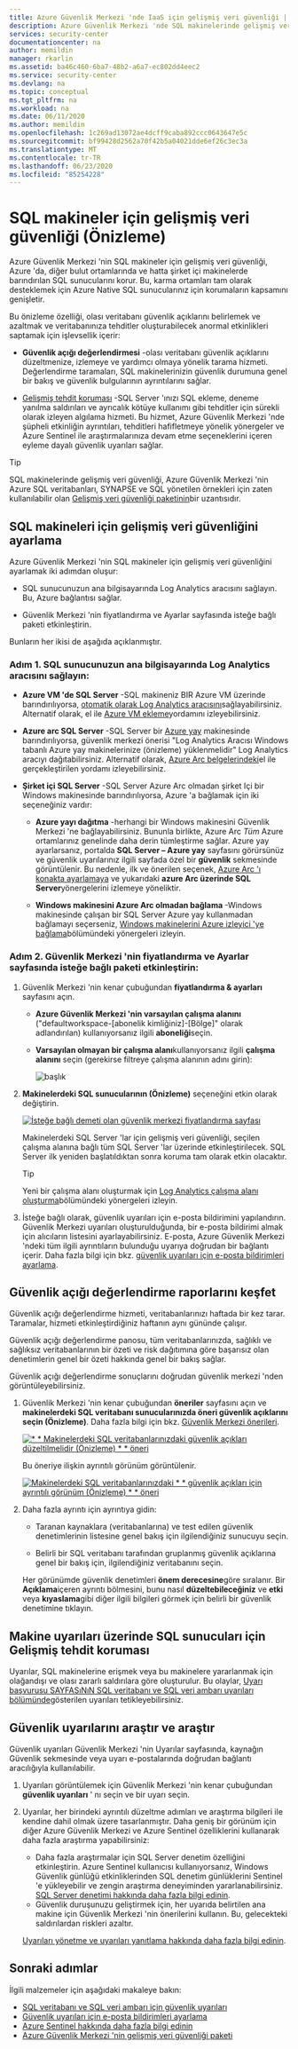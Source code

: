 ```yaml
---
title: Azure Güvenlik Merkezi 'nde IaaS için gelişmiş veri güvenliği | Microsoft Docs
description: Azure Güvenlik Merkezi 'nde SQL makinelerinde gelişmiş veri güvenliğini nasıl etkinleştirebileceğinizi öğrenin.
services: security-center
documentationcenter: na
author: memildin
manager: rkarlin
ms.assetid: ba46c460-6ba7-48b2-a6a7-ec802dd4eec2
ms.service: security-center
ms.devlang: na
ms.topic: conceptual
ms.tgt_pltfrm: na
ms.workload: na
ms.date: 06/11/2020
ms.author: memildin
ms.openlocfilehash: 1c269ad13072ae4dcff9caba892ccc0643647e5c
ms.sourcegitcommit: bf99428d2562a70f42b5a04021dde6ef26c3ec3a
ms.translationtype: MT
ms.contentlocale: tr-TR
ms.lasthandoff: 06/23/2020
ms.locfileid: "85254228"
---
```

# <a name="advanced-data-security-for-sql-machines-preview"></a>SQL makineler için gelişmiş veri güvenliği (Önizleme)

Azure Güvenlik Merkezi 'nin SQL makineler için gelişmiş veri güvenliği, Azure 'da, diğer bulut ortamlarında ve hatta şirket içi makinelerde barındırılan SQL sunucularını korur. Bu, karma ortamları tam olarak desteklemek için Azure Native SQL sunucularınız için korumaların kapsamını genişletir.

Bu önizleme özelliği, olası veritabanı güvenlik açıklarını belirlemek ve azaltmak ve veritabanınıza tehditler oluşturabilecek anormal etkinlikleri saptamak için işlevsellik içerir: 

* **Güvenlik açığı değerlendirmesi** -olası veritabanı güvenlik açıklarını düzeltmenize, izlemeye ve yardımcı olmaya yönelik tarama hizmeti. Değerlendirme taramaları, SQL makinelerinizin güvenlik durumuna genel bir bakış ve güvenlik bulgularının ayrıntılarını sağlar.

* [Gelişmiş tehdit koruması](https://docs.microsoft.com/azure/sql-database/sql-database-threat-detection-overview) -SQL Server 'ınızı SQL ekleme, deneme yanılma saldırıları ve ayrıcalık kötüye kullanımı gibi tehditler için sürekli olarak izleyen algılama hizmeti. Bu hizmet, Azure Güvenlik Merkezi 'nde şüpheli etkinliğin ayrıntıları, tehditleri hafifletmeye yönelik yönergeler ve Azure Sentinel ile araştırmalarınıza devam etme seçeneklerini içeren eyleme dayalı güvenlik uyarıları sağlar.

>[!TIP]
> SQL makinelerinde gelişmiş veri güvenliği, Azure Güvenlik Merkezi 'nin Azure SQL veritabanları, SYNAPSE ve SQL yönetilen örnekleri için zaten kullanılabilir olan [Gelişmiş veri güvenliği paketinin](https://docs.microsoft.com/azure/sql-database/sql-database-advanced-data-security)bir uzantısıdır.


## <a name="set-up-advanced-data-security-for-sql-machines"></a>SQL makineleri için gelişmiş veri güvenliğini ayarlama 

Azure Güvenlik Merkezi 'nin SQL makineler için gelişmiş veri güvenliğini ayarlamak iki adımdan oluşur:

* SQL sunucunuzun ana bilgisayarında Log Analytics aracısını sağlayın. Bu, Azure bağlantısı sağlar.

* Güvenlik Merkezi 'nin fiyatlandırma ve Ayarlar sayfasında isteğe bağlı paketi etkinleştirin.

Bunların her ikisi de aşağıda açıklanmıştır.

### <a name="step-1-provision-the-log-analytics-agent-on-your-sql-servers-host"></a>Adım 1. SQL sunucunuzun ana bilgisayarında Log Analytics aracısını sağlayın:

- **Azure VM 'de SQL Server** -SQL makineniz BIR Azure VM üzerinde barındırılıyorsa, [otomatik olarak Log Analytics aracısını](security-center-enable-data-collection.md#workspace-configuration)sağlayabilirsiniz. Alternatif olarak, el ile [Azure VM ekleme](quick-onboard-azure-stack.md#add-the-virtual-machine-extension-to-your-existing-azure-stack-virtual-machines)yordamını izleyebilirsiniz.

- **Azure arc SQL Server** -SQL Server bir [Azure yay](https://docs.microsoft.com/azure/azure-arc/) makinesinde barındırılıyorsa, güvenlik merkezi önerisi "Log Analytics Aracısı Windows tabanlı Azure yay makinelerinize (önizleme) yüklenmelidir" Log Analytics aracıyı dağıtabilirsiniz. Alternatif olarak, [Azure Arc belgelerindeki](https://docs.microsoft.com/azure/azure-arc/servers/manage-vm-extensions#enable-extensions-from-the-portal)el ile gerçekleştirilen yordamı izleyebilirsiniz.

- **Şirket içi SQL Server** -SQL Server Azure Arc olmadan şirket Içi bir Windows makinesinde barındırılıyorsa, Azure 'a bağlamak için iki seçeneğiniz vardır:
    
    - **Azure yayı dağıtma** -herhangi bir Windows makinesini Güvenlik Merkezi 'ne bağlayabilirsiniz. Bununla birlikte, Azure Arc *Tüm* Azure ortamlarınız genelinde daha derin tümleştirme sağlar. Azure yay ayarlarsanız, portalda **SQL Server – Azure yay** sayfasını görürsünüz ve güvenlik uyarılarınız ilgili sayfada özel bir **güvenlik** sekmesinde görüntülenir. Bu nedenle, ilk ve önerilen seçenek, [Azure Arc 'ı konakta ayarlamaya](https://docs.microsoft.com/azure/azure-arc/servers/onboard-portal#install-and-validate-the-agent-on-windows) ve yukarıdaki **azure Arc üzerinde SQL Server**yönergelerini izlemeye yöneliktir.
        
    - **Windows makinesini Azure Arc olmadan bağlama** -Windows makinesinde çalışan bir SQL Server Azure yay kullanmadan bağlamayı seçerseniz, [Windows makinelerini Azure izleyici 'ye bağlama](https://docs.microsoft.com/azure/azure-monitor/platform/agent-windows)bölümündeki yönergeleri izleyin.


### <a name="step-2-enable-the-optional-bundle-in-security-centers-pricing-and-settings-page"></a>Adım 2. Güvenlik Merkezi 'nin fiyatlandırma ve Ayarlar sayfasında isteğe bağlı paketi etkinleştirin:

1. Güvenlik Merkezi 'nin kenar çubuğundan **fiyatlandırma & ayarları** sayfasını açın.

    - **Azure Güvenlik Merkezi 'nin varsayılan çalışma alanını** ("defaultworkspace-[abonelik kimliğiniz]-[Bölge]" olarak adlandırılan) kullanıyorsanız ilgili **aboneliği**seçin.

    - **Varsayılan olmayan bir çalışma alanı**kullanıyorsanız ilgili **çalışma alanını** seçin (gerekirse filtreye çalışma alanının adını girin):

        ![başlık](./media/security-center-advanced-iaas-data/pricing-and-settings-workspaces.png)


1. **Makinelerdeki SQL sunucularının (Önizleme)** seçeneğini etkin olarak değiştirin. 

    [![İsteğe bağlı demeti olan güvenlik merkezi fiyatlandırma sayfası](media/security-center-advanced-iaas-data/sql-servers-on-vms-in-pricing-small.png)](media/security-center-advanced-iaas-data/sql-servers-on-vms-in-pricing-large.png#lightbox)

    Makinelerdeki SQL Server 'lar için gelişmiş veri güvenliği, seçilen çalışma alanına bağlı tüm SQL Server 'lar üzerinde etkinleştirilecek. SQL Server ilk yeniden başlatıldıktan sonra koruma tam olarak etkin olacaktır. 

    >[!TIP] 
    > Yeni bir çalışma alanı oluşturmak için [Log Analytics çalışma alanı oluşturma](https://docs.microsoft.com/azure/azure-monitor/learn/quick-create-workspace)bölümündeki yönergeleri izleyin.


1. İsteğe bağlı olarak, güvenlik uyarıları için e-posta bildirimini yapılandırın. 
    Güvenlik Merkezi uyarıları oluşturulduğunda, bir e-posta bildirimi almak için alıcıların listesini ayarlayabilirsiniz. E-posta, Azure Güvenlik Merkezi 'ndeki tüm ilgili ayrıntıların bulunduğu uyarıya doğrudan bir bağlantı içerir. Daha fazla bilgi için bkz. [güvenlik uyarıları için e-posta bildirimleri ayarlama](https://docs.microsoft.com/azure/security-center/security-center-provide-security-contact-details).



## <a name="explore-vulnerability-assessment-reports"></a>Güvenlik açığı değerlendirme raporlarını keşfet

Güvenlik açığı değerlendirme hizmeti, veritabanlarınızı haftada bir kez tarar. Taramalar, hizmeti etkinleştirdiğiniz haftanın aynı gününde çalışır.

Güvenlik açığı değerlendirme panosu, tüm veritabanlarınızda, sağlıklı ve sağlıksız veritabanlarının bir özeti ve risk dağıtımına göre başarısız olan denetimlerin genel bir özeti hakkında genel bir bakış sağlar.

Güvenlik açığı değerlendirme sonuçlarını doğrudan güvenlik merkezi 'nden görüntüleyebilirsiniz.

1. Güvenlik Merkezi 'nin kenar çubuğundan **öneriler** sayfasını açın ve **makinelerdeki SQL veritabanı sunucularınızda öneri güvenlik açıklarını seçin (Önizleme)**. Daha fazla bilgi için bkz. [Güvenlik Merkezi önerileri](security-center-recommendations.md). 


    [![* * Makinelerdeki SQL veritabanlarınızdaki güvenlik açıkları düzeltilmelidir (Önizleme) * * öneri](media/security-center-advanced-iaas-data/data-and-storage-sqldb-vulns-on-vm.png)](media/security-center-advanced-iaas-data/data-and-storage-sqldb-vulns-on-vm.png#lightbox)

    Bu öneriye ilişkin ayrıntılı görünüm görüntülenir.

    [![Makinelerdeki SQL veritabanlarınızdaki * * güvenlik açıkları için ayrıntılı görünüm (Önizleme) * * öneri](media/security-center-advanced-iaas-data/all-servers-view.png)](media/security-center-advanced-iaas-data/all-servers-view.png#lightbox)

1. Daha fazla ayrıntı için ayrıntıya gidin:

    * Taranan kaynaklara (veritabanlarına) ve test edilen güvenlik denetimlerinin listesine genel bakış için ilgilendiğiniz sunucuyu seçin.

    * Belirli bir SQL veritabanı tarafından gruplanmış güvenlik açıklarına genel bir bakış için, ilgilendiğiniz veritabanını seçin.

    Her görünümde güvenlik denetimleri **önem derecesine**göre sıralanır. Bir **Açıklama**içeren ayrıntı bölmesini, bunu nasıl **düzeltebileceğiniz** ve **etki** veya **kıyaslama**gibi diğer ilgili bilgileri görmek için belirli bir güvenlik denetimine tıklayın.

## <a name="advanced-threat-protection-for-sql-servers-on-machines-alerts"></a>Makine uyarıları üzerinde SQL sunucuları için Gelişmiş tehdit koruması
Uyarılar, SQL makinelerine erişmek veya bu makinelere yararlanmak için olağandışı ve olası zararlı saldırılara göre oluşturulur. Bu olaylar, [Uyarı başvurusu SAYFASıNıN SQL veritabanı ve SQL veri ambarı uyarıları bölümünde](alerts-reference.md#alerts-sql-db-and-warehouse)gösterilen uyarıları tetikleyebilirsiniz.



## <a name="explore-and-investigate-security-alerts"></a>Güvenlik uyarılarını araştır ve araştır

Güvenlik uyarıları Güvenlik Merkezi 'nin Uyarılar sayfasında, kaynağın Güvenlik sekmesinde veya uyarı e-postalarında doğrudan bağlantı aracılığıyla kullanılabilir.

1. Uyarıları görüntülemek için Güvenlik Merkezi 'nin kenar çubuğundan **güvenlik uyarıları** ' nı seçin ve bir uyarı seçin.

1. Uyarılar, her birindeki ayrıntılı düzeltme adımları ve araştırma bilgileri ile kendine dahil olmak üzere tasarlanmıştır. Daha geniş bir görünüm için diğer Azure Güvenlik Merkezi ve Azure Sentinel özelliklerini kullanarak daha fazla araştırma yapabilirsiniz:

    * Daha fazla araştırmalar için SQL Server denetim özelliğini etkinleştirin. Azure Sentinel kullanıcısı kullanıyorsanız, Windows Güvenlik günlüğü etkinliklerinden SQL denetim günlüklerini Sentinel 'e yükleyebilir ve zengin araştırma deneyiminden yararlanabilirsiniz. [SQL Server denetimi hakkında daha fazla bilgi edinin](https://docs.microsoft.com/sql/relational-databases/security/auditing/create-a-server-audit-and-server-audit-specification?view=sql-server-ver15).
    * Güvenlik duruşunuzu geliştirmek için, her uyarıda belirtilen ana makine için Güvenlik Merkezi 'nin önerilerini kullanın. Bu, gelecekteki saldırılardan riskleri azaltır. 

    [Uyarıları yönetme ve uyarıları yanıtlama hakkında daha fazla bilgi edinin](https://docs.microsoft.com/azure/security-center/security-center-managing-and-responding-alerts).


## <a name="next-steps"></a>Sonraki adımlar

İlgili malzemeler için aşağıdaki makaleye bakın:

- [SQL veritabanı ve SQL veri ambarı için güvenlik uyarıları](alerts-reference.md#alerts-sql-db-and-warehouse)
- [Güvenlik uyarıları için e-posta bildirimleri ayarlama](security-center-provide-security-contact-details.md)
- [Azure Sentinel hakkında daha fazla bilgi edinin](https://docs.microsoft.com/azure/sentinel/)
- [Azure Güvenlik Merkezi 'nin gelişmiş veri güvenliği paketi](https://docs.microsoft.com/azure/sql-database/sql-database-advanced-data-security)